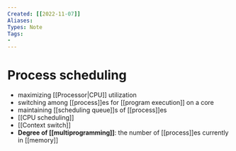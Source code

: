 ```yaml
---
Created: [[2022-11-07]]
Aliases: 
Types: Note
Tags: 
- 
---
```

# Process scheduling
- maximizing [[Processor|CPU]] utilization
- switching among [[process]]es for [[program execution]] on a core
- maintaining [[scheduling queue]]s of [[process]]es
- [[CPU scheduling]]
- [[Context switch]]
- **Degree of [[multiprogramming]]**: the number of [[process]]es currently in [[memory]]
